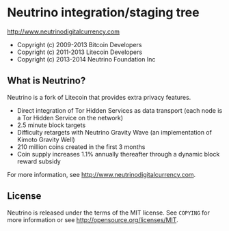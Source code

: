 Neutrino integration/staging tree
================================

http://www.neutrinodigitalcurrency.com

* Copyright (c) 2009-2013 Bitcoin Developers
* Copyright (c) 2011-2013 Litecoin Developers
* Copyright (c) 2013-2014 Neutrino Foundation Inc

What is Neutrino?
----------------

Neutrino is a fork of Litecoin that provides extra privacy features.

 - Direct integration of Tor Hidden Services as data transport (each node is a Tor Hidden Service on the network)
 - 2.5 minute block targets
 - Difficulty retargets with Neutrino Gravity Wave (an implementation of Kimoto Gravity Well)
 - 210 million coins created in the first 3 months
 - Coin supply increases 1.1% annually thereafter through a dynamic block reward subsidy

For more information, see http://www.neutrinodigitalcurrency.com.

License
-------

Neutrino is released under the terms of the MIT license. See `COPYING` for more information or see http://opensource.org/licenses/MIT.